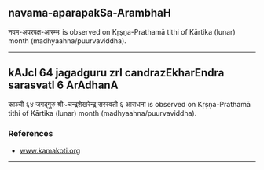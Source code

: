 ## navama-aparapakSa-ArambhaH

नवम-अपरपक्ष-आरम्भः is observed on Kṛṣṇa-Prathamā tithi of Kārtika (lunar) month (madhyaahna/puurvaviddha).


---
## kAJcI 64 jagadguru zrI candrazEkharEndra sarasvatI 6 ArAdhanA

काञ्ची ६४ जगद्गुरु श्री~चन्द्रशेखरेन्द्र सरस्वती ६ आराधना is observed on Kṛṣṇa-Prathamā tithi of Kārtika (lunar) month (madhyaahna/puurvaviddha).


### References
* www.kamakoti.org

---
